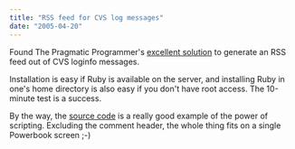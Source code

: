 ```yaml
---
title: "RSS feed for CVS log messages"
date: "2005-04-20"
---
```


Found The Pragmatic Programmer's [excellent solution](http://www.pragmaticautomation.com/cgi-bin/pragauto.cgi/Monitor/Loginfo2Rss.rdoc) to generate an RSS feed out of CVS loginfo messages.

Installation is easy if Ruby is available on the server, and installing Ruby in one's home directory is also easy if you don't have root access. The 10-minute test is a success.

By the way, the [source code](http://pragmaticprogrammer.com/downloads/commit2rss/commit2rss.rb.txt) is a really good example of the power of scripting. Excluding the comment header, the whole thing fits on a single Powerbook screen ;-)

